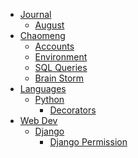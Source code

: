 * [Journal]()
    * [August](journal/Aug.md)
* [Chaomeng]()
    * [Accounts](chaomeng/accounts.md)
    * [Environment](chaomeng/start_script.md)
    * [SQL Queries](chaomeng/sql.md)
    * [Brain Storm](chaomeng/brain_storm.md)
* [Languages]()
    * [Python]()
        * [Decorators](languages/python/decorators.md)
* [Web Dev]()
    * [Django]()
        * [Django Permission](web_dev/django/django-permission.md)


